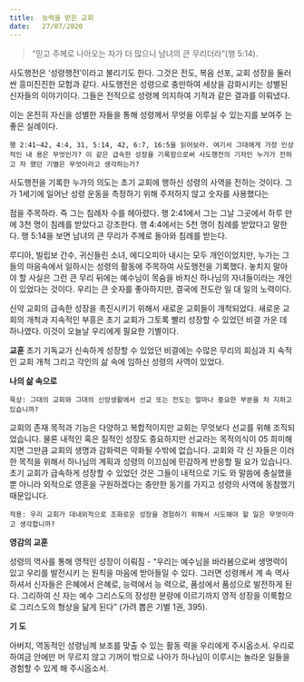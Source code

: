 ```yaml
---
title:  능력을 받은 교회
date:   27/07/2020
---
```


> <p></p>
> “믿고 주께로 나아오는 자가 더 많으니 남녀의 큰 무리더라”(행 5:14).

사도행전은 ‘성령행전’이라고 불리기도 한다. 그것은 전도, 복음 선포, 교회 성장을 둘러 싼 흥미진진한 모험과 같다. 사도행전은 성령으로 충만하여 세상을 감화시키는 성별된 신자들의 이야기이다. 그들은 전적으로 성령께 의지하여 기적과 같은 결과를 이뤄냈다.

이는 온전히 자신을 성별한 자들을 통해 성령께서 무엇을 이루실 수 있는지를 보여주 는 좋은 실례이다.

`행 2:41~42, 4:4, 31, 5:14, 42, 6:7, 16:5을 읽어보라. 여기서 그대에게 가장 인상적인 내 용은 무엇인가? 이 같은 급속한 성장을 기록함으로써 사도행전의 기자인 누가가 전하고 자 했던 기별은 무엇이라고 생각하는가?`

사도행전을 기록한 누가의 의도는 초기 교회에 행하신 성령의 사역을 전하는 것이다. 그가 1세기에 일어난 성령 운동을 측정하기 위해 주저하지 않고 숫자를 사용했다는

점을 주목하라. 즉 그는 침례자 수를 헤아렸다. 행 2:41에서 그는 그날 그곳에서 하루 만 에 3천 명이 침례를 받았다고 강조한다. 행 4:4에서는 5천 명이 침례를 받았다고 말한다. 행 5:14을 보면 남녀의 큰 무리가 주께로 돌아와 침례를 받는다.

루디아, 빌립보 간수, 귀신들린 소녀, 에디오피아 내시는 모두 개인이었지만, 누가는 그 들의 마음속에서 일하시는 성령의 활동에 주목하여 사도행전을 기록했다. 놓치지 말아 야 할 사실은 그런 큰 무리 뒤에는 예수님이 목숨을 바치신 하나님의 자녀들이라는 개인 이 있었다는 것이다. 우리는 큰 숫자를 좋아하지만, 결국에 전도란 일 대 일의 노력이다.

신약 교회의 급속한 성장을 촉진시키기 위해서 새로운 교회들이 개척되었다. 새로운 교회의 개척과 지속적인 부흥은 초기 교회가 그토록 빨리 성장할 수 있었던 비결 가운 데 하나였다. 이것이 오늘날 우리에게 필요한 기별이다.

**교훈** 초기 기독교가 신속하게 성장할 수 있었던 비결에는 수많은 무리의 회심과 지 속적인 교회 개척 그리고 각인의 삶 속에 임하신 성령의 사역이 있었다.

**나의 삶 속으로**

`묵상: 그대의 교회와 그대의 신앙생활에서 선교 또는 전도는 얼마나 중요한 부분을 차 지하고 있습니까?`

교회의 존재 목적과 기능은 다양하고 복합적이지만 교회는 무엇보다 선교를 위해 조직되었습니다. 물론 내적인 혹은 질적인 성장도 중요하지만 선교라는 목적의식이                                                                                               05 희미해지면 그만큼 교회의 생명과 감화력은 약화될 수밖에 없습니다. 교회와 각 신 자들은 이러한 목적을 위해서 하나님의 계획과 성령의 이끄심에 민감하게 반응할 필 요가 있습니다. 초기 교회가 급속하게 성장할 수 있었던 것은 그들이 내적으로 기도 와 말씀에 충실했을 뿐 아니라 외적으로 영혼을 구원하겠다는 충만한 동기를 가지고 성령의 사역에 동참했기 때문입니다.

`적용: 우리 교회가 대내외적으로 조화로운 성장을 경험하기 위해서 시도해야 할 일은 무엇이라고 생각합니까?`

**영감의 교훈**

성령의 역사를 통해 영적인 성장이 이뤄짐 - “우리는 예수님을 바라봄으로써 생명력이 있고 우리를 발전시키 는 원칙을 마음에 받아들일 수 있다. 그러면 성령께서 계 속 역사하셔서 신자들은 은혜에서 은혜로, 능력에서 능 력으로, 품성에서 품성으로 발전하게 된다. 그리하여 신 자는 예수 그리스도의 장성한 분량에 이르기까지 영적 성장을 이룩함으로 그리스도의 형상을 닮게 된다” (가려 뽑은 기별 1권, 395).

**기 도**

아버지, 역동적인 성령님께 보조를 맞출 수 있는 활동 력을 우리에게 주시옵소서. 우리로 하여금 안에만 머 무르지 않고 기꺼이 밖으로 나아가 하나님이 이루시는 놀라운 일들을 경험할 수 있게 해 주시옵소서.